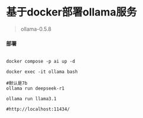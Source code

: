 # 基于docker部署ollama服务
> ollama-0.5.8

#### 部署
```shell

docker compose -p ai up -d

docker exec -it ollama bash

#默认是7b
ollama run deepseek-r1

ollama run llama3.1

#http://localhost:11434/

```

